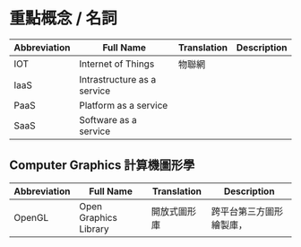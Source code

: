 # 重點概念 / 名詞
Abbreviation | Full Name | Translation | Description
-|-|-|-
IOT | Internet of Things | 物聯網
IaaS | Intrastructure as a service | 
PaaS | Platform as a service | 
SaaS | Software as a service | 

## Computer Graphics 計算機圖形學
Abbreviation | Full Name | Translation | Description
-|-|-|-
OpenGL | Open Graphics Library | 開放式圖形庫 | 跨平台第三方圖形繪製庫，


